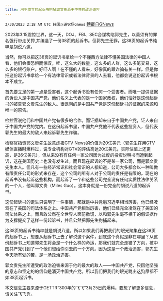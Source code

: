 ```yaml
---
title: 用不成立的起诉书拘捕郭文贵源于中共的政治迫害
---
```

`3/30/2023 2:18 AM UTC 韩国正道农场Gnews` [轉載自GNews](https://gnews.org/articles/1058150)

2023年3.15震惊世界，这一天，DOJ、FBI、SEC合谋构陷郭先生，以莫须有的罪名强行带走关押,并编造了一份38页的起诉书。但郭先生无罪，这38页的起诉书纯粹是胡说八道。

当然，你可以把这38页的起诉书拿给一个不懂西方法律不懂美国法律的中国人看，他们会很恐惧而惊叹，哇，这么大的数量，这么多的人群，这么多笔交易，这么多的银行账户，好吓人啊！在不懂的人看来，好像真的跟诈骗有关一样。但是你把这份起诉书拿给一个有法律常识或者法律背景的人去看，他都会说这份起诉书根本不成立。

首先要立足的第一点是受害者，这个起诉书没有任何一个受害者。而唯一提供证据的诉讼人是中国共产党，他们名义上代表的是一个国家政权，他们恰好是这份起诉书的被告郭文贵先生的敌人。很讽刺的是中国共产党是这份起诉书的证据的来源和唯一的原告。

检控官说他们和中国共产党有很多的合作。而证据却来自于中国共产党，证人来自于中国共产党的党内。在这份起诉书里，中国共产党他不代表这些投资人，但代表郭先生的最大的敌人来起诉郭先生诈骗。

检察官指责郭文贵先生故意虚报GTV News的价值为20亿美元（郭先生在用GTV媒体直播时爆料过，说专业机构对GTV的评估高达20亿美元，实际估值上还更高，是26亿美元），但从来没有有任何一家公司因为过度的投资说明书而遭到起诉，这在美国历史上也没有发生过。而且现在起诉的不是某一家公司，而是郭文贵先生本人。但凡有一些经济常识和社会常识的人都知道，公司大多都会以一种叫做有限责任公司的形式来存在，这个公司的所有人对于公司的责任是有限的。现在的起诉书没有起诉这些机构，而起诉了一个和这些公司完全没有任何实质性法律关系的一个人，他叫郭文贵（Miles Guo）。这本身就是一份完全的胡说八道的起诉书。

这份起诉书的诞生只说明了一件事情，那就是中共党魁习近平相当厉害，他已经凌驾在了美国的司法体系之上。中国共产党相当厉害，他们已经完全凌驾在了美国的司法体系之上。而且敢公然在全世界人面前撒谎，以和郭先生毫不相干的假证据作为支撑提交了这样一份起诉书，并且公然把郭先生拘捕起来。

这38页的起诉书纯粹就是胡说八道。所以如果我们再把我们的眼光聚集在这38页的起诉书上，想要从起诉书上去了解说这个案件，到底这个真假是非在哪里？从这份起诉书上知道郭先生将会是一个什么样的命运，那我们就完全走错了方向，被中国共产党引到了一个他们想给你引去的一个方向。因为这是一个政治迫害，郭先生今天所有受的苦，是一场政治迫害。

郭文贵先生所遭受的政治迫害来源于他的最大的敌人——中国共产党，只因他坚强的意志和坚定的的信仰是消灭中国共产党。所以我们把我们的眼光跳出这狗屎都不如38页起诉书。

本文信息主要来源于GETTR“300年的飞飞”3月25日的爆料，要想了解更多信息，请关注飞飞秀。
